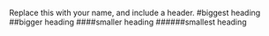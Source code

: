 Replace this with your name, and include a header.
#biggest heading
##bigger heading
####smaller heading
######smallest heading
